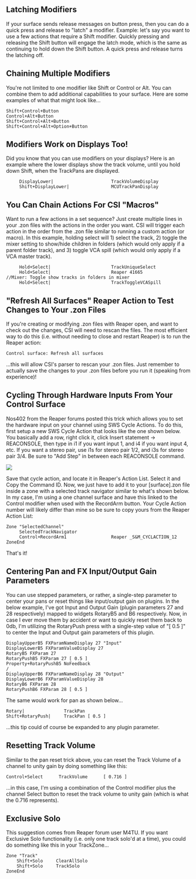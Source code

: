 ## Latching Modifiers
If your surface sends release messages on button press, then you can do a quick press and release to "latch" a modifier. Example: let's say you want to use a few actions that require a Shift modifier. Quickly pressing and releasing the Shift button will engage the latch mode, which is the same as continuing to hold down the Shift button. A quick press and release turns the latching off.

## Chaining Multiple Modifiers
You're not limited to one modifier like Shift or Control or Alt. You can combine them to add additional capabilities to your surface. Here are some examples of what that might look like...

```
Shift+Control+Button
Control+Alt+Button
Shift+Control+Alt+Button
Shift+Control+Alt+Option+Button
```

## Modifiers Work on Displays Too!
Did you know that you can use modifiers on your displays? Here is an example where the lower displays show the track volume, until you hold down Shift, when the TrackPans are displayed. 

```
     DisplayLower|                      TrackVolumeDisplay
     Shift+DisplayLower|                MCUTrackPanDisplay
```

## You Can Chain Actions For CSI "Macros"
Want to run a few actions in a set sequence? Just create multiple lines in your .zon files with the actions in the order you want. CSI will trigger each action in the order from the .zon file similar to running a custom action (or macro). In this example, holding select will 1) select the track, 2) toggle the mixer setting to show/hide children in folders (which would only apply if a parent folder track), and 3) toggle VCA spill (which would only apply if a VCA master track).

```
     Hold+Select|                       TrackUniqueSelect
     Hold+Select|                       Reaper 41665             //Mixer: Toggle show tracks in folders in mixer
     Hold+Select|                       TrackToggleVCASpill
```

## "Refresh All Surfaces" Reaper Action to Test Changes to Your .zon Files
If you're creating or modifying .zon files with Reaper open, and want to check out the changes, CSI will need to rescan the files. The most efficient way to do this (i.e. without needing to close and restart Reaper) is to run the Reaper action:

```
Control surface: Refresh all surfaces
```

...this will allow CSI's parser to rescan your .zon files. Just remember to actually save the changes to your .zon files before you run it (speaking from experience)!

## Cycling Through Hardware Inputs From Your Control Surface
Nos402 from the Reaper forums posted this trick which allows you to set the hardware input on your channel using SWS Cycle Actions. To do this, first setup a new SWS Cycle Action that looks like the one shown below. You basically add a row, right click it, click Insert statement -> REACONSOLE, then type in i1 if you want input 1, and i4 if you want input 4, etc. If you want a stereo pair, use i1s for stereo pair 1/2, and i3s for stereo pair 3/4. Be sure to "Add Step" in between each REACONSOLE command. 

![](https://i.imgur.com/4YF68mH.png)

Save that cycle action, and locate it in Reaper's Action List. Select it and Copy the Command ID. Now, we just have to add it to your [surface].zon file inside a zone with a selected track navigator similar to what's shown below. In my case, I'm using a one channel surface and have this linked to the Control modifier when used with the RecordArm button. Your Cycle Action number will likely differ than mine so be sure to copy yours from the Reaper Action List:

```
Zone "SelectedChannel"
     SelectedTrackNavigator
     Control+RecordArm1                 Reaper _S&M_CYCLACTION_12
ZoneEnd
```

That's it!

## Centering Pan and FX Input/Output Gain Parameters
You can use stepped parameters, or rather, a single-step parameter to center your pans or reset things like input/output gain on plugins. In the below example, I've got Input and Output Gain (plugin parameters 27 and 28 respectively) mapped to widgets RotaryB5 and B6 respectively. Now, in case I ever move them by accident or want to quickly reset them back to 0db, I'm utilizing the RotaryPush press with a single-step value of "[ 0.5 ]" to center the Input and Output gain parameters of this plugin.

```
DisplayUpperB5 FXParamNameDisplay 27 "Input"
DisplayLowerB5 FXParamValueDisplay 27 
RotaryB5 FXParam 27
RotaryPushB5 FXParam 27 [ 0.5 ]
Property+RotaryPushB5 NoFeedback   
/  
DisplayUpperB6 FXParamNameDisplay 28 "Output"
DisplayLowerB6 FXParamValueDisplay 28 
RotaryB6 FXParam 28
RotaryPushB6 FXParam 28 [ 0.5 ]
```

The same would work for pan as shown below...
```
Rotary|               TrackPan
Shift+RotaryPush|     TrackPan [ 0.5 ]
```

...this tip could of course be expanded to any plugin parameter.

## Resetting Track Volume
Similar to the pan reset trick above, you can reset the Track Volume of a channel to unity gain by doing something like this:

```
Control+Select      TrackVolume 	 [ 0.716 ]
```

...in this case, I'm using a combination of the Control modifier plus the channel Select button to reset the track volume to unity gain (which is what the 0.716 represents).

## Exclusive Solo
This suggestion comes from Reaper forum user M4TU. If you want Exclusive Solo functionality (i.e. only one track solo'd at a time), you could do something like this in your TrackZone...

```
Zone "Track"
    Shift+Solo     ClearAllSolo
    Shift+Solo     TrackSolo
ZoneEnd
```